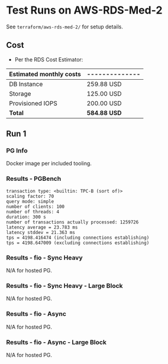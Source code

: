 # Test Runs on AWS-RDS-Med-2 #

See `terraform/aws-rds-med-2/` for setup details.

## Cost ##

- Per the RDS Cost Estimator:

| Estimated **monthly** costs | -------------- |
| ------------------------| ------------------ |
| DB Instance             | 259.88 USD         |
| Storage                 | 125.00 USD         |
| Provisioned IOPS        | 200.00 USD         |
| **Total**               | **584.88 USD**     |

## Run 1 ##

### PG Info ###

Docker image per included tooling.

### Results - PGBench ###

```
transaction type: <builtin: TPC-B (sort of)>
scaling factor: 70
query mode: simple
number of clients: 100
number of threads: 4
duration: 300 s
number of transactions actually processed: 1259726
latency average = 23.783 ms
latency stddev = 21.363 ms
tps = 4198.416474 (including connections establishing)
tps = 4198.647009 (excluding connections establishing)
```

### Results - fio - Sync Heavy ###

N/A for hosted PG.

### Results - fio - Sync Heavy - Large Block ###

N/A for hosted PG.

### Results - fio - Async ###

N/A for hosted PG.

### Results - fio - Async - Large Block ###

N/A for hosted PG.
